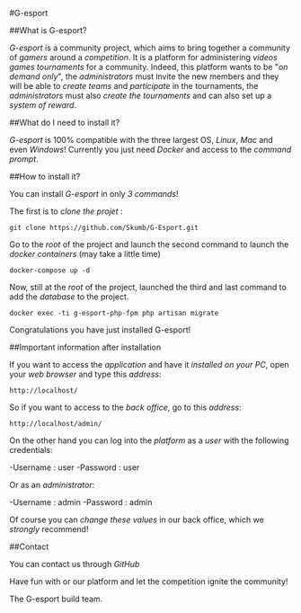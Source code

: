 #G-esport

##What is G-esport?

*G-esport* is a community project, which aims to bring together a community of *gamers* around a *competition*.
It is a platform for administering *videos games tournaments* for a community.
Indeed, this platform wants to be "*on demand only*", the *administrators* must invite the new members and they will be able to *create teams* and *participate* in the tournaments, the *administrators* must also *create the tournaments* and can also set up a *system of reward*.

##What do I need to install it?

*G-esport* is 100% compatible with the three largest OS, *Linux*, *Mac* and even *Windows*!
Currently you just need *Docker* and access to the *command prompt*.

##How to install it?

You can install *G-esport* in only *3 commands*!

The first is to *clone the projet* : 

	git clone https://github.com/Skumb/G-Esport.git

Go to the *root* of the project and launch the second command to launch the *docker containers* (may take a little time)

	docker-compose up -d

Now, still at the *root* of the project, launched the third and last command to add the *database* to the project.

	docker exec -ti g-esport-php-fpm php artisan migrate

Congratulations you have just installed G-esport!

##Important information after installation

If you want to access the *application* and have it *installed on your PC*, open your *web browser* and type this *address*:
	
	http://localhost/

So if you want to access to the *back office*, go to this *address*:

	http://localhost/admin/


On the other hand you can log into the *platform* as a *user* with the following credentials:

-Username : user
-Password : user

Or as an *administrator*:

-Username : admin
-Password : admin

Of course you can *change these values* in our back office, which we *strongly* recommend!

##Contact

You can contact us through *GitHub*


Have fun with or our platform and let the competition ignite the community!

The G-esport build team.





